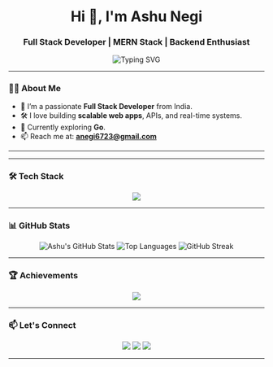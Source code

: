 <h1 align="center">Hi 👋, I'm Ashu Negi</h1>
<h3 align="center">Full Stack Developer | MERN Stack | Backend Enthusiast </h3>

<p align="center">
  <img src="https://readme-typing-svg.herokuapp.com?font=Fira+Code&weight=500&size=24&pause=1000&color=36BCF7&center=true&vCenter=true&width=435&lines=Full+Stack+Developer;MERN+Stack+Specialist;Open+Source+Contributor;Lifelong+Learner" alt="Typing SVG" />
</p>

---

### 🧑‍💻 About Me

- 🚀 I’m a passionate **Full Stack Developer** from India.
- 🛠️ I love building **scalable web apps**, APIs, and real-time systems.
- 🌱 Currently exploring **Go**.
- 📫 Reach me at: **anegi6723@gmail.com**

---

---

### 🛠️ Tech Stack

<p align="center">
  <img src="https://skillicons.dev/icons?i=html,css,js,ts,react,nextjs,nodejs,express,mongodb,mysql,redux,tailwind,git,cpp,docker,aws" />
</p>

---

### 📊 GitHub Stats

<p align="center">
  <img src="https://github-readme-stats.vercel.app/api?username=aaasshhuu&show_icons=true&theme=radical" alt="Ashu's GitHub Stats" />
  <img src="https://github-readme-stats.vercel.app/api/top-langs/?username=aaasshhuu&layout=compact&theme=radical" alt="Top Languages" />
  <img src="https://github-readme-streak-stats.herokuapp.com/?user=aaasshhuu&theme=radical" alt="GitHub Streak" />
</p>

---

### 🏆 Achievements

<p align="center">
  <img src="https://github-profile-trophy.vercel.app/?username=aaasshhuu&theme=darkhub&row=1&column=7" />
</p>

---

### 📫 Let's Connect

<p align="center">
  <a href="mailto:anegi6723@gmail.com"><img src="https://img.shields.io/badge/Gmail-D14836?style=for-the-badge&logo=gmail&logoColor=white" /></a>
  <a href="https://linkedin.com/in/ashunegi510" target="_blank"><img src="https://img.shields.io/badge/LinkedIn-0077B5?style=for-the-badge&logo=linkedin&logoColor=white" /></a>
  <a href="https://github.com/AaaSsHhUu" target="_blank"><img src="https://img.shields.io/badge/GitHub-100000?style=for-the-badge&logo=github&logoColor=white" /></a>
</p>

---

<!--
### 📌 Pinned Projects

You can also pin your top repositories here using GitHub's "Pinned Repos" feature for better portfolio visibility.
-->
